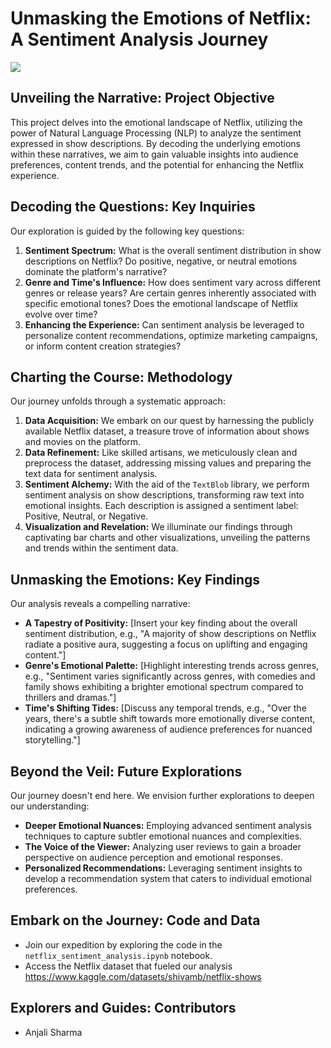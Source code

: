 # Unmasking the Emotions of Netflix: A Sentiment Analysis Journey
![](https://github.com/najirh/netflix_sql_project/blob/main/logo.png)
## Unveiling the Narrative: Project Objective

This project delves into the emotional landscape of Netflix, utilizing the power of Natural Language Processing (NLP) to analyze the sentiment expressed in show descriptions. By decoding the underlying emotions within these narratives, we aim to gain valuable insights into audience preferences, content trends, and the potential for enhancing the Netflix experience.

## Decoding the Questions: Key Inquiries

Our exploration is guided by the following key questions:

1. **Sentiment Spectrum:** What is the overall sentiment distribution in show descriptions on Netflix? Do positive, negative, or neutral emotions dominate the platform's narrative?
2. **Genre and Time's Influence:** How does sentiment vary across different genres or release years? Are certain genres inherently associated with specific emotional tones? Does the emotional landscape of Netflix evolve over time?
3. **Enhancing the Experience:** Can sentiment analysis be leveraged to personalize content recommendations, optimize marketing campaigns, or inform content creation strategies?

## Charting the Course: Methodology

Our journey unfolds through a systematic approach:

1. **Data Acquisition:** We embark on our quest by harnessing the publicly available Netflix dataset, a treasure trove of information about shows and movies on the platform.
2. **Data Refinement:** Like skilled artisans, we meticulously clean and preprocess the dataset, addressing missing values and preparing the text data for sentiment analysis.
3. **Sentiment Alchemy:** With the aid of the `TextBlob` library, we perform sentiment analysis on show descriptions, transforming raw text into emotional insights. Each description is assigned a sentiment label: Positive, Neutral, or Negative.
4. **Visualization and Revelation:** We illuminate our findings through captivating bar charts and other visualizations, unveiling the patterns and trends within the sentiment data.

## Unmasking the Emotions: Key Findings

Our analysis reveals a compelling narrative:

* **A Tapestry of Positivity:** [Insert your key finding about the overall sentiment distribution, e.g., "A majority of show descriptions on Netflix radiate a positive aura, suggesting a focus on uplifting and engaging content."]
* **Genre's Emotional Palette:** [Highlight interesting trends across genres, e.g., "Sentiment varies significantly across genres, with comedies and family shows exhibiting a brighter emotional spectrum compared to thrillers and dramas."]
* **Time's Shifting Tides:** [Discuss any temporal trends, e.g., "Over the years, there's a subtle shift towards more emotionally diverse content, indicating a growing awareness of audience preferences for nuanced storytelling."]

## Beyond the Veil: Future Explorations

Our journey doesn't end here. We envision further explorations to deepen our understanding:

* **Deeper Emotional Nuances:** Employing advanced sentiment analysis techniques to capture subtler emotional nuances and complexities.
* **The Voice of the Viewer:** Analyzing user reviews to gain a broader perspective on audience perception and emotional responses.
* **Personalized Recommendations:** Leveraging sentiment insights to develop a recommendation system that caters to individual emotional preferences.

## Embark on the Journey: Code and Data

* Join our expedition by exploring the code in the `netflix_sentiment_analysis.ipynb` notebook.
* Access the Netflix dataset that fueled our analysis https://www.kaggle.com/datasets/shivamb/netflix-shows

## Explorers and Guides: Contributors

* Anjali Sharma

